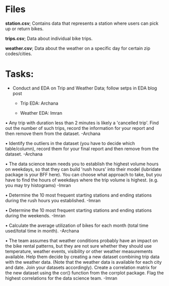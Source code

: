 # Files

**station.csv**; Contains data that represents a station where users can pick up or return bikes.

**trips.csv**; Data about individual bike trips.

**weather.csv**; Data about the weather on a specific day for certain zip codes/cities.

# Tasks:
- Conduct and EDA on Trip and Weather Data; follow setps in EDA blog post

  - Trip EDA: Archana
  
  - Weather EDA: Imran

•	Any trip with duration less than 2 minutes is likely a 'cancelled trip'. Find out the number of such trips, record the information for your report and then remove them from the dataset.
  -Archana

•	Identify the outliers in the dataset (you have to decide which table/column), record them for your final report and then remove from the dataset.
  -Archana

•	The data science team needs you to establish the highest volume hours on weekdays, so that they can build 'rush hours' into their model (lubridate package is your BFF here). You can choose what approach to take, but you have to find the hours of weekdays where the trip volume is highest. (e.g. you may try histograms)
  -Imran

•	Determine the 10 most frequent starting stations and ending stations during the rush hours you established.
  -Imran

•	Determine the 10 most frequent starting stations and ending stations during the weekends.
  -Imran

•	Calculate the average utilization of bikes for each month (total time used/total time in month).
  -Archana

•	The team assumes that weather conditions probably have an impact on the bike rental patterns, but they are not sure whether they should use temperature, weather events, visibility or other weather measurements available. Help them decide by creating a new dataset combining trip data with the weather data. (Note that the weather data is available for each city and date. Join your datasets accordingly). Create a correlation matrix for the new dataset using the cor() function from the corrplot package. Flag the highest correlations for the data science team.
  -Imran
